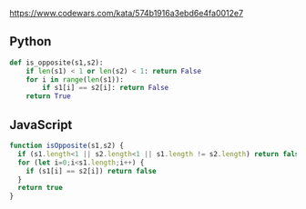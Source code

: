 https://www.codewars.com/kata/574b1916a3ebd6e4fa0012e7

## Python
```python
def is_opposite(s1,s2):
    if len(s1) < 1 or len(s2) < 1: return False
    for i in range(len(s1)):
        if s1[i] == s2[i]: return False
    return True
```

## JavaScript
```js
function isOpposite(s1,s2) {
  if (s1.length<1 || s2.length<1 || s1.length != s2.length) return false
  for (let i=0;i<s1.length;i++) {
    if (s1[i] == s2[i]) return false
  }
  return true
}
```